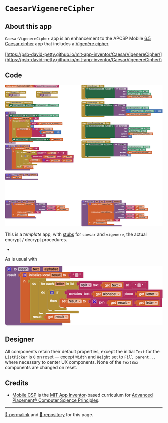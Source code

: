 # `CaesarVigenereCipher`

## About this app

`CaesarVigenereCipher` app is an enhancement to the APCSP Mobile [6.5](https://course.mobilecsp.org/mobilecsp/unit?unit=25&lesson=173) [Caesar cipher](https://en.wikipedia.org/wiki/Caesar_cipher) app that includes a [Vigenère cipher](https://en.wikipedia.org/wiki/Vigenère_cipher). <br><br>[https://psb-david-petty.github.io/mit-app-inventor/CaesarVigenereCipher/](https://psb-david-petty.github.io/mit-app-inventor/CaesarVigenereCipher/)

## Code

[![CaesarVigenereCipher template blocks](./CaesarVigenereCipher.png)](https://github.com/psb-david-petty/mit-app-inventor/blob/master/CaesarVigenereCipher/CaesarVigenereCipher.png)

This is a *template* app, with [stubs](http://catb.org/jargon/html/S/stubroutine.html) for `caesar` and `vigenere`, the actual encrypt / decrypt procedures.

- 

As is usual with 

[![clean procedure blocks](./clean.png)](https://github.com/psb-david-petty/mit-app-inventor/blob/master/CaesarVigenereCipher/clean.png)

## Designer

All components retain their default properties, except the initial `Text` for the `ListPicker` is `0` on reset &mdash; except `Width` and `Height` set to `Fill parent...` where necessary to center UX components. None of the `TextBox` components are changed on reset.

## Credits

- [Mobile CSP](https://course.mobilecsp.org/) is the [MIT App Inventor](https://appinventor.mit.edu/)-based curriculum for [Advanced Placement&reg; Computer Science Principles](https://apcentral.collegeboard.org/courses/ap-computer-science-principles).

<hr>

[&#128279; permalink](https://psb-david-petty.github.io/mit-app-inventor/CaesarVigenereCipher/) and [&#128297; repository](https://github.com/psb-david-petty/mit-app-inventor/tree/master/CaesarVigenereCipher) for this page.
